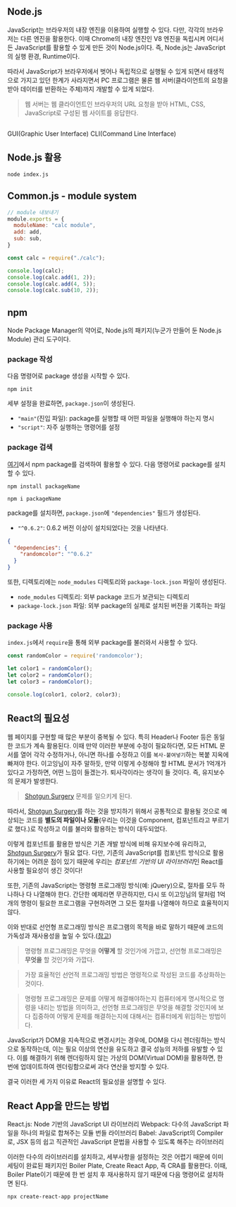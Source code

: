 #
## Node.js
JavaScript는 브라우저의 내장 엔진을 이용하여 실행할 수 있다. 다만, 각각의 브라우저는 다른 엔진을 활용한다. 이때 Chrome의 내장 엔진인 V8 엔진을 독립시켜 어디서든 JavaScript를 활용할 수 있게 만든 것이 Node.js이다. 즉, Node.js는 JavaScript의 실행 환경, Runtime이다.

따라서 JavaScript가 브라우저에서 벗어나 독립적으로 실행될 수 있게 되면서 태생적으로 가지고 있던 한계가 사라지면서 PC 프로그램은 물론 웹 서버(클라이언트의 요청을 받아 데이터를 반환하는 주체)까지 개발할 수 있게 되었다.

> 웹 서버는 웹 클라이언트인 브라우저의 URL 요청을 받아 HTML, CSS, JavaScript로 구성된 웹 사이트를 응답한다.

## 
GUI(Graphic User Interface)
CLI(Command Line Interface)

## Node.js 활용
```
node index.js
```

## Common.js - module system
```js
// module 내보내기
module.exports = {
  moduleName: "calc module",
  add: add,
  sub: sub,
}
```
```js
const calc = require("./calc");

console.log(calc);
console.log(calc.add(1, 2));
console.log(calc.add(4, 5));
console.log(calc.sub(10, 2));
```

## npm
Node Package Manager의 약어로, Node.js의 패키지(누군가 만들어 둔 Node.js Module) 관리 도구이다.

### package 작성
다음 명령어로 package 생성을 시작할 수 있다.
```
npm init
```
세부 설정을 완료하면, `package.json`이 생성된다.

- `"main"`(진입 파일): package를 실행할 때 어떤 파일을 실행해야 하는지 명시
- `"script"`: 자주 실행하는 명령어를 설정

### package 검색
[여기](https://www.npmjs.com/)에서 npm package를 검색하여 활용할 수 있다. 다음 명령어로 package를 설치할 수 있다.
```
npm install packageName

npm i packageName
```
package를 설치하면, `package.json`에 `"dependencies"` 필드가 생성된다.
- `"^0.6.2"`: 0.6.2 버전 이상이 설치되었다는 것을 나타낸다.
```json
{
  "dependencies": {
    "randomcolor": "^0.6.2"
  }
}
```
또한, 디렉토리에는 `node_modules` 디렉토리와 `package-lock.json` 파일이 생성된다.
- `node_modules` 디렉토리: 외부 package 코드가 보관되는 디렉토리
- `package-lock.json` 파일: 외부 package의 실제로 설치된 버전을 기록하는 파일

### package 사용
`index.js`에서 `require`을 통해 외부 package를 불러와서 사용할 수 있다.
```js
const randomColor = require('randomcolor');

let color1 = randomColor();
let color2 = randomColor();
let color3 = randomColor();

console.log(color1, color2, color3);
```

## React의 필요성
웹 페이지를 구현할 때 많은 부분이 중복될 수 있다. 특히 Header나 Footer 등은 동일한 코드가 계속 활용된다. 이때 만약 이러한 부분에 수정이 필요하다면, 모든 HTML 문서를 열어 각각 수정하거나, 아니면 하나를 수정하고 이를 `복사-붙여넣기`하는 복붙 지옥에 빠져야 한다. 이고잉님이 자주 말하듯, 만약 이렇게 수정해야 할 HTML 문서가 1억개가 있다고 가정하면, 어떤 느낌이 들겠는가. 퇴사각이라는 생각이 들 것이다. 즉, 유지보수의 문제가 발생한다.

> [Shotgun Surgery](https://en.wikipedia.org/wiki/Shotgun_surgery) 문제를 일으키게 된다.

따라서, [Shotgun Surgery](https://en.wikipedia.org/wiki/Shotgun_surgery)를 하는 것을 방지하기 위해서 공통적으로 활용될 것으로 예상되는 코드를 **별도의 파일이나 모듈**(우리는 이것을 Component, 컴포넌트라고 부르기로 했다.)로 작성하고 이를 불러와 활용하는 방식이 대두되었다.

이렇게 컴포넌트를 활용한 방식은 기존 개발 방식에 비해 유지보수에 유리하고, [Shotgun Surgery](https://en.wikipedia.org/wiki/Shotgun_surgery)가 필요 없다. 다만, 기존의 JavaScript를 컴포넌트 방식으로 활용하기에는 어려운 점이 있기 때문에 우리는 *컴포넌트 기반의 UI 라이브러리*인 React를 사용할 필요성이 생긴 것이다!

또한, 기존의 JavaScript는 명령형 프로그래밍 방식(예: jQuery)으로, 절차를 모두 하나하나 다 나열해야 한다. 간단한 예제라면 무관하지만, 다시 또 이고잉님의 말처럼 1억개의 명령이 필요한 프로그램을 구현하려면 그 모든 절차를 나열해야 하므로 효율적이지 않다.

이와 반대로 선언형 프로그래밍 방식은 프로그램의 목적을 바로 말하기 때문에 코드의 가독성과 재사용성을 높일 수 있다.([참고](https://ui.dev/imperative-vs-declarative-programming))

> 명령형 프로그래밍은 무엇을 **어떻게** 할 것인가에 가깝고, 선언형 프로그래밍은 **무엇을** 할 것인가와 가깝다.

> 가장 효율적인 선언적 프로그래밍 방법은 명령적으로 작성된 코드를 추상화하는 것이다.

> 명령형 프로그래밍은 문제를 어떻게 해결해야하는지 컴퓨터에게 명시적으로 명령을 내리는 방법을 의미하고, 선언형 프로그래밍은 무엇을 해결할 것인지에 보다 집중하여 어떻게 문제를 해결하는지에 대해서는 컴퓨터에게 위임하는 방법이다.

JavaScript가 DOM을 지속적으로 변경시키는 경우에, DOM을 다시 렌더링하는 방식으로 동작하는데, 이는 필요 이상의 연산을 유도하고 결국 성능의 저하를 유발할 수 있다. 이를 해결하기 위해 렌더링하지 않는 가상의 DOM(Virtual DOM)을 활용하면, 한 번에 업데이트하여 렌더링함으로써 과다 연산을 방지할 수 있다.

결국 이러한 세 가지 이유로 React의 필요성을 설명할 수 있다.

## React App을 만드는 방법
React.js: Node 기반의 JavaScript UI 라이브러리
Webpack: 다수의 JavaScript 파일을 하나의 파일로 합쳐주는 모듈 번들 라이브러리
Babel: JavaScript의 Compiler로, JSX 등의 쉽고 직관적인 JavaScript 문법을 사용할 수 있도록 해주는 라이브러리

이러한 다수의 라이브러리를 설치하고, 세부사항을 설정하는 것은 어렵기 때문에 이미 세팅이 완료된 패키지인 Boiler Plate, Create React App, 즉 CRA를 활용한다. 이때, Boiler Plate이기 때문에 한 번 설치 후 재사용하지 않기 때문에 다음 명령어로 설치하면 된다.
```
npx create-react-app projectName
```
